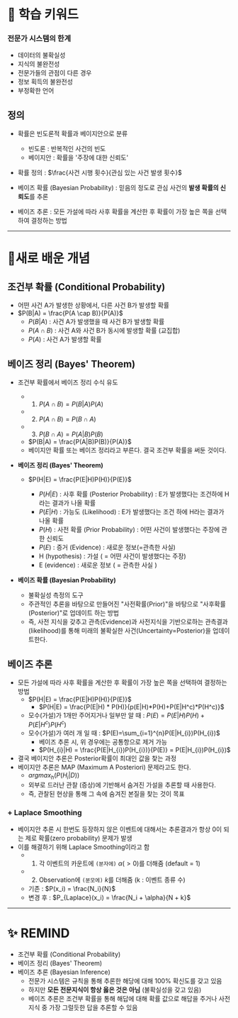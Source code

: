 # 🚀 학습 키워드

### 전문가 시스템의 한계

- 데이터의 불확실성
- 지식의 불완전성
- 전문가들의 관점이 다른 경우
- 정보 획득의 불완전성
- 부정확한 언어

## 정의

- 확률은 빈도론적 확률과 베이지안으로 분류

  - 빈도론 : 반복적인 사건의 빈도
  - 베이지안 : 확률을 '주장에 대한 신뢰도'

- 확률 정의 : $\frac{사건 시행 횟수}{관심 있는 사건 발생 횟수}$
- 베이즈 확률 (Bayesian Probability) : 믿음의 정도로 관심 사건의 **발생 확률의 신뢰도**를 추론
- 베이즈 추론 : 모든 가설에 따라 사후 확률을 계산한 후 확률이 가장 높은 쪽을 선택하여 결정하는 방법

---

# 📝새로 배운 개념

## 조건부 확률 (Conditional Probability)

- 어떤 사건 A가 발생한 상황에서, 다른 사건 B가 발생할 확률
- $P(B|A) = \frac{P(A \cap B)}{P(A)}$
  - $P(B|A)$ : 사건 A가 발생했을 때 사건 B가 발생할 확률
  - $P(A \cap B)$ : 사건 A와 사건 B가 동시에 발생할 확률 (교집합)
  - $P(A)$ : 사건 A가 발생할 확률

## 베이즈 정리 (Bayes' Theorem)

- 조건부 확률에서 베이즈 정리 수식 유도

  - 1. $P(A \cap B) = P(B|A)P(A)$
  - 2. $P(A \cap B) = P(B \cap A)$
  - 3. $P(B \cap A) = P(A|B)P(B)$
  - $P(B|A) = \frac{P(A|B)P(B)}{P(A)}$
  - 베이지안 확률 또는 베이즈 정리라고 부른다. 결국 조건부 확률을 써둔 것이다.

- **베이즈 정리 (Bayes' Theorem)**

  - $P(H|E) = \frac{P(E|H)P(H)}{P(E)}$

    - $P(H|E)$ : 사후 확률 (Posterior Probability) : E가 발생했다는 조건하에 H라는 결과가 나올 확률
    - $P(E|H)$ : 가능도 (Likelihood) : E가 발생했다는 조건 하에 H라는 결과가 나올 확률
    - $P(H)$ : 사전 확률 (Prior Probability) : 어떤 사건이 발생했다는 주장에 관한 신뢰도
    - $P(E)$ : 증거 (Evidence) : 새로운 정보(=관측한 사실)
    - H (hypothesis) : 가설 ( = 어떤 사건이 발생했다는 주장)
    - E (evidence) : 새로운 정보 ( = 관측한 사실 )

- **베이즈 확률 (Bayesian Probability)**
  - 불확실성 측정의 도구
  - 주관적인 추론을 바탕으로 만들어진 "사전확률(Prior)"을 바탕으로 "사후확률(Posterior)"로 업데이트 하는 방법
  - 즉, 사전 지식을 갖추고 관측(Evidence)과 사전지식을 기반으로하는 관측결과(likelihood)를 통해 미래의 불확실한 사건(Uncertainty=Posterior)을 업데이트한다.

## 베이즈 추론

- 모든 가설에 따라 사후 확률을 계산한 후 확률이 가장 높은 쪽을 선택하여 결정하는 방법
  - $P(H|E) = \frac{P(E|H)P(H)}{P(E)}$
    - $P(H|E) = \frac{P(E|H) * P(H)}{p(E|H)*P(H)+P(E|H^c)*P(H^c)}$
  - 모수(가설)가 1개만 주어지거나 일부만 알 때 : $P(E)=P(E|H)P(H)+P(E|H^c)P(H^c)$
  - 모수(가설)가 여러 개 일 때 : $P(E)=\sum_{i=1}^{n}P(E|H_{i})P(H_{i})$
    - 베이즈 추론 시, 위 경우에는 공통항으로 제거 가능
    - $P(H_{i}|H) = \frac{P(E|H_{i})P(H_{i})}{P(E)} = P(E|H_{i})P(H_{i})$
- 결국 베이지안 추론은 Posterior확률이 최대인 값을 찾는 과정
- 베이지안 추론은 MAP (Maximum A Posteriori) 문제라고도 한다.
  - $argmax_{h}(P(H_{i}|D))$
  - 외부로 드러난 관찰 (증상)에 기반해서 숨겨진 가설을 추론할 때 사용한다.
  - 즉, 관찰된 현상을 통해 그 속에 숨겨진 본질을 찾는 것이 목표

### + Laplace Smoothing

- 베이지안 추론 시 한번도 등장하지 않은 이벤트에 대해서는 추론결과가 항상 0이 되는 제로 확률(zero probability) 문제가 발생
- 이를 해결하기 위해 Laplace Smoothing이라고 함
  - 1. 각 이벤트의 카운트에 `(분자에)` $\alpha (>0)$를 더해줌 (default = 1)
  - 2. Observation에 `(분모에)` $k$를 더해줌 (k : 이벤트 종류 수)
  - 기존 : $P(x_i) = \frac{N_i}{N}$
  - 변경 후 : $P_{Laplace}(x_i) = \frac{N_i + \alpha}{N + k}$

---

# ✨ REMIND

- 조건부 확률 (Conditional Probability)
- 베이즈 정리 (Bayes' Theorem)
- 베이즈 추론 (Bayesian Inference)
  - 전문가 시스템은 규칙을 통해 추론한 해당에 대해 100% 확신도를 갖고 있음
  - 하지만 **모든 전문지식이 항상 옳은 것은 아님** (불확실성을 갖고 있음)
  - 베이즈 추론은 조건부 확률을 통해 해답에 대해 확률 값으로 해답을 주거나 사전 지식 중 가장 그럴듯한 답을 추론할 수 있음
